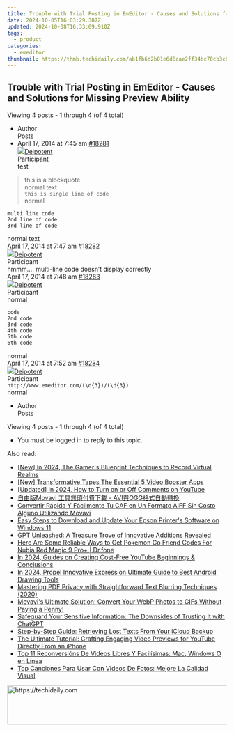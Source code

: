 ```yaml
---
title: Trouble with Trial Posting in EmEditor - Causes and Solutions for Missing Preview Ability
date: 2024-10-05T16:03:29.387Z
updated: 2024-10-08T16:33:09.910Z
tags:
  - product
categories:
  - emeditor
thumbnail: https://thmb.techidaily.com/ab1fb6d2b01e6d6cae2ff34bc70cb3c89b4b302b11fdfcbca63d891a1e0709de.jpg
---
```


## Trouble with Trial Posting in EmEditor - Causes and Solutions for Missing Preview Ability

Viewing 4 posts - 1 through 4 (of 4 total)

* Author  
Posts
* April 17, 2014 at 7:45 am [#18281](https://tools.techidaily.com/emeditor/products/)  
[![](https://secure.gravatar.com/avatar/c962eeb8483fd8ad7d82a003f8405439?s=80&d=identicon&r=g)Deipotent](https://www.emeditor.com/forums/users/deipotent/ "View Deipotent's profile")  
Participant  
test  
> this is a blockquote  
normal text  
`this is single line of code`  
normal  
```  
multi line code  
2nd line of code  
3rd line of code  
```  
normal text  
April 17, 2014 at 7:47 am [#18282](https://tools.techidaily.com/emeditor/products/)  
[![](https://secure.gravatar.com/avatar/c962eeb8483fd8ad7d82a003f8405439?s=80&d=identicon&r=g)Deipotent](https://www.emeditor.com/forums/users/deipotent/ "View Deipotent's profile")  
Participant  
hmmm…. multi-line code doesn’t display correctly  
April 17, 2014 at 7:48 am [#18283](https://tools.techidaily.com/emeditor/products/)  
[![](https://secure.gravatar.com/avatar/c962eeb8483fd8ad7d82a003f8405439?s=80&d=identicon&r=g)Deipotent](https://www.emeditor.com/forums/users/deipotent/ "View Deipotent's profile")  
Participant  
normal  
```  
code  
2nd code  
3rd code  
4th code  
5th code  
6th code  
```  
normal  
April 17, 2014 at 7:52 am [#18284](https://tools.techidaily.com/emeditor/products/)  
[![](https://secure.gravatar.com/avatar/c962eeb8483fd8ad7d82a003f8405439?s=80&d=identicon&r=g)Deipotent](https://www.emeditor.com/forums/users/deipotent/ "View Deipotent's profile")  
Participant  
`http://www.emeditor.com/(\d{3})/(\d{3})`  
normal
* Author  
Posts

Viewing 4 posts - 1 through 4 (of 4 total)

* You must be logged in to reply to this topic.

<ins class="adsbygoogle"
     style="display:block"
     data-ad-format="autorelaxed"
     data-ad-client="ca-pub-7571918770474297"
     data-ad-slot="1223367746"></ins>

<ins class="adsbygoogle"
     style="display:block"
     data-ad-client="ca-pub-7571918770474297"
     data-ad-slot="8358498916"
     data-ad-format="auto"
     data-full-width-responsive="true"></ins>

<span class="atpl-alsoreadstyle">Also read:</span>
<div><ul>
<li><a href="https://screen-video-capture.techidaily.com/new-in-2024-the-gamers-blueprint-techniques-to-record-virtual-realms/"><u>[New] In 2024, The Gamer's Blueprint Techniques to Record Virtual Realms</u></a></li>
<li><a href="https://some-guidance.techidaily.com/new-transformative-tapes-the-essential-5-video-booster-apps/"><u>[New] Transformative Tapes The Essential 5 Video Booster Apps</u></a></li>
<li><a href="https://youtube-zero.techidaily.com/ed-in-2024-how-to-turn-on-or-off-comments-on-youtube/"><u>[Updated] In 2024, How to Turn on or Off Comments on YouTube</u></a></li>
<li><a href="https://win-docs.techidaily.com/movavi-aviogg/"><u>自由版Movavi 工具無須付費下載 - AVI與OGG格式自動轉換</u></a></li>
<li><a href="https://win-docs.techidaily.com/convertir-rapida-y-facilmente-tu-caf-en-un-formato-aiff-sin-costo-alguno-utilizando-movavi/"><u>Convertir Rápida Y Fácilmente Tu CAF en Un Formato AIFF Sin Costo Alguno Utilizando Movavi</u></a></li>
<li><a href="https://hardware-help.techidaily.com/easy-steps-to-download-and-update-your-epson-printers-software-on-windows-11/"><u>Easy Steps to Download and Update Your Epson Printer's Software on Windows 11</u></a></li>
<li><a href="https://tech-savvy.techidaily.com/gpt-unleashed-a-treasure-trove-of-innovative-additions-revealed/"><u>GPT Unleashed: A Treasure Trove of Innovative Additions Revealed</u></a></li>
<li><a href="https://pokemon-go-android.techidaily.com/here-are-some-reliable-ways-to-get-pokemon-go-friend-codes-for-nubia-red-magic-9-proplus-drfone-by-drfone-virtual-android/"><u>Here Are Some Reliable Ways to Get Pokemon Go Friend Codes For Nubia Red Magic 9 Pro+ | Dr.fone</u></a></li>
<li><a href="https://youtube-web.techidaily.com/24-guides-on-creating-cost-free-youtube-beginnings-and-conclusions/"><u>In 2024, Guides on Creating Cost-Free YouTube Beginnings & Conclusions</u></a></li>
<li><a href="https://extra-approaches.techidaily.com/in-2024-propel-innovative-expression-ultimate-guide-to-best-android-drawing-tools/"><u>In 2024, Propel Innovative Expression Ultimate Guide to Best Android Drawing Tools</u></a></li>
<li><a href="https://win-docs.techidaily.com/mastering-pdf-privacy-with-straightforward-text-blurring-techniques-2020/"><u>Mastering PDF Privacy with Straightforward Text Blurring Techniques (2020)</u></a></li>
<li><a href="https://win-docs.techidaily.com/movavis-ultimate-solution-convert-your-webp-photos-to-gifs-without-paying-a-penny/"><u>Movavi's Ultimate Solution: Convert Your WebP Photos to GIFs Without Paying a Penny!</u></a></li>
<li><a href="https://tech-haven.techidaily.com/safeguard-your-sensitive-information-the-downsides-of-trusting-it-with-chatgpt/"><u>Safeguard Your Sensitive Information: The Downsides of Trusting It with ChatGPT</u></a></li>
<li><a href="https://win-docs.techidaily.com/step-by-step-guide-retrieving-lost-texts-from-your-icloud-backup/"><u>Step-by-Step Guide: Retrieving Lost Texts From Your iCloud Backup</u></a></li>
<li><a href="https://win-docs.techidaily.com/the-ultimate-tutorial-crafting-engaging-video-previews-for-youtube-directly-from-an-iphone/"><u>The Ultimate Tutorial: Crafting Engaging Video Previews for YouTube Directly From an iPhone</u></a></li>
<li><a href="https://win-docs.techidaily.com/top-11-reconversions-de-videos-libres-y-facilisimas-mac-windows-o-en-linea/"><u>Top 11 Reconversións De Videos Libres Y Facilísimas: Mac, Windows O en Línea</u></a></li>
<li><a href="https://win-docs.techidaily.com/top-canciones-para-usar-con-videos-de-fotos-mejore-la-calidad-visual/"><u>Top Canciones Para Usar Con Videos De Fotos: Mejore La Calidad Visual</u></a></li>
</ul></div>

<!-- affiliate ads begin -->
<a href="https://appsumo.8odi.net/c/5597632/2094482/7443" target="_top" id="2094482">
  <img src="//a.impactradius-go.com/display-ad/7443-2094482" border="0" alt="https://techidaily.com" width="728" height="90"/>
</a>
<img height="0" width="0" src="https://appsumo.8odi.net/i/5597632/2094482/7443" style="position:absolute;visibility:hidden;" border="0" />
<!-- affiliate ads end -->

